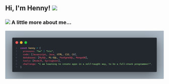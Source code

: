 <h2> Hi, I'm Henny! <img src="./public/dino.gif" width="30"></h2>


### <img src="https://media.giphy.com/media/VgCDAzcKvsR6OM0uWg/giphy.gif" width="50"> A little more about me...  


<img src="./public/description.png">
